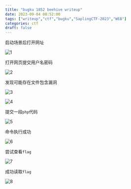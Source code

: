 ```yaml
---
title: "bugku 1852 beehive writeup"
date: 2023-09-04 08:52:00  
tags: ["writeup","ctf","bugku","SaplingCTF-2023","WEB"]
categories: ctf
draft: false
---
```


启动场景后打开网址

![1](./../../bugku/1852/1.webp)

打开网页提交用户名密码

![2](./../../bugku/1852/2.webp)

发现可能存在文件包含漏洞

![3](./../../bugku/1852/3.webp)

![4](./../../bugku/1852/4.webp)

提交一段`php`代码

![5](./../../bugku/1852/5.webp)

命令执行成功

![6](./../../bugku/1852/6.webp)

尝试查看`flag`

![7](./../../bugku/1852/7.webp)

成功读取`flag`

![8](./../../bugku/1852/8.webp)